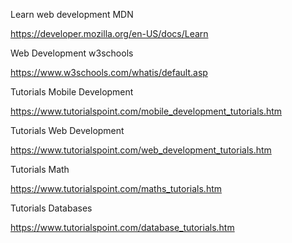 Learn web development MDN

https://developer.mozilla.org/en-US/docs/Learn

Web Development w3schools

https://www.w3schools.com/whatis/default.asp

Tutorials Mobile Development

https://www.tutorialspoint.com/mobile_development_tutorials.htm

Tutorials Web Development

https://www.tutorialspoint.com/web_development_tutorials.htm

Tutorials Math

https://www.tutorialspoint.com/maths_tutorials.htm

Tutorials Databases

https://www.tutorialspoint.com/database_tutorials.htm


